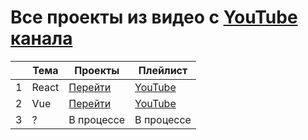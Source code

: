 # Все проекты из видео с [YouTube канала](https://www.youtube.com/channel/UCO8KyfLYPUU5NbfvOktKAQg)

|   | Тема                |                  Проекты                     | Плейлист                                                          |
|---|---------------------|----------------------------------------------|-------------------------------------------------------------------|
| 1 | React               | [Перейти](./React/) | [YouTube](https://www.youtube.com/playlist?list=PLfRfPcVbCCjOI2h7erUp9TMTNCK9XvrJI)        |
| 2 | Vue                 | [Перейти](./Vue/)   | [YouTube](https://www.youtube.com/playlist?list=PLfRfPcVbCCjOLg9GA4NNg88XSZsa_tjTm)        |
| 3 | ? | В процессе                            | В процессе                              |"# videos"
